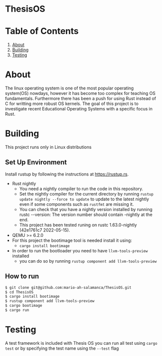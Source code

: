 # ThesisOS #

# Table of Contents
1. [About](#About)
2. [Building](#Building)
4. [Testing](#Testing)

# About 
The linux operating system is one of the most popular operating system(OS) nowdays, however it has become too complex for teaching OS fundamentals. Furthermore there has been a push for using Rust instead of C for writting more robust OS kernels. 
The goal of this project is to investigate recent Educational Operating Systems with a specific focus in Rust.
# Building
This project runs only in Linux distributions
## Set Up Environment

Install rustup by following the instructions at https://rustup.rs.

* Rust nightly
  * You need a nightly compiler to run the code in this repository.
  * Set the nightly compiler for the current directory by running ``rustup update nightly --force to update`` to update to the latest nightly even if some components such as ``rustfmt`` are missing it.
  * You can check that you have a nightly version installed by running rustc --version: The version number should contain -nightly at the end.
  * This project has been tested runing on rustc 1.63.0-nightly (42e1761c7 2022-05-15).
* QEMU >= 6.2.0
* For this project the bootimage tool is needed install it using:
  * ``cargo install bootimage``
* In order to run the bootloader you need to have ``llvm-tools-preview`` installed
  * you can do so by running ``rustup component add llvm-tools-preview``  


## How to run

```bash
$ git clone git@github.com:mario-ah-salamanca/ThesisOS.git
$ cd ThesisOS
$ cargo install bootimage
$ rustup component add llvm-tools-preview
$ cargo bootimage
$ cargo run
```

# Testing

A test framework is included with Thesis OS you can run all test using ``cargo test``
or by specifying the test name using the  ``--test`` flag


